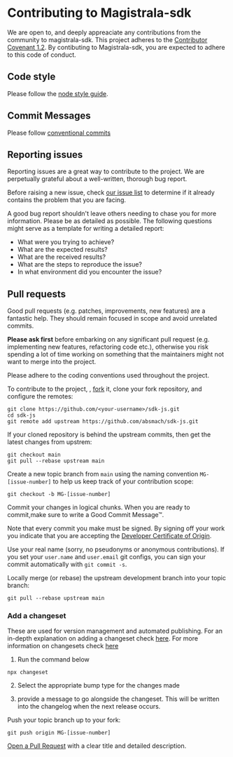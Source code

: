# Contributing to Magistrala-sdk

We are open to, and deeply appreaciate any contributions from the community to magistrala-sdk.
This project adheres to the [Contributor Covenant 1.2](http://contributor-covenant.org/version/1/2/0).
By contibuting to Magistrala-sdk, you are expected to adhere to this code of conduct.

## Code style

Please follow the [node style guide](https://github.com/felixge/node-style-guide).

## Commit Messages

Please follow [conventional commits](https://www.conventionalcommits.org/en/v1.0.0/)

## Reporting issues

Reporting issues are a great way to contribute to the project. We are perpetually grateful about a well-written,
thorough bug report.

Before raising a new issue, check [our issue
list](https://github.com/absmach/sdk-js/issues) to determine if it already contains the
problem that you are facing.

A good bug report shouldn't leave others needing to chase you for more information. Please be as detailed as possible. The following questions might serve as a template for writing a detailed
report:

- What were you trying to achieve?
- What are the expected results?
- What are the received results?
- What are the steps to reproduce the issue?
- In what environment did you encounter the issue?

## Pull requests

Good pull requests (e.g. patches, improvements, new features) are a fantastic help. They should
remain focused in scope and avoid unrelated commits.

**Please ask first** before embarking on any significant pull request (e.g. implementing new features,
refactoring code etc.), otherwise you risk spending a lot of time working on something that the
maintainers might not want to merge into the project.

Please adhere to the coding conventions used throughout the project.

To contribute to the project, , [fork](https://help.github.com/articles/fork-a-repo/) it,
clone your fork repository, and configure the remotes:

```
git clone https://github.com/<your-username>/sdk-js.git
cd sdk-js
git remote add upstream https://github.com/absmach/sdk-js.git
```

If your cloned repository is behind the upstream commits, then get the latest changes from upstrem:

```
git checkout main
git pull --rebase upstream main
```
Create a new topic branch from `main` using the naming convention `MG-[issue-number]` to help us keep track of your contribution scope:

```
git checkout -b MG-[issue-number]
```
Commit your changes in logical chunks. When you are ready to commit,make sure
to write a Good Commit Message™.

Note that every commit you make must be signed. By signing off your work you indicate that you are accepting the [Developer Certificate of Origin](https://developercertificate.org/).

Use your real name (sorry, no pseudonyms or anonymous contributions). If you set your `user.name`
and `user.email` git configs, you can sign your commit automatically with `git commit -s`.

Locally merge (or rebase) the upstream development branch into your topic branch:

```
git pull --rebase upstream main
```

### Add a changeset 
These are used for version management and automated publishing. For an in-depth explanation on adding a changeset check [here](https://github.com/changesets/changesets/blob/main/docs/adding-a-changeset.md#i-am-in-a-single-package-repository). For more information on changesets check [here](https://github.com/changesets/changesets/blob/main/docs/detailed-explanation.md#a-detailed-explanation-of-changesets)

1. Run the command below

```
npx changeset
```
2. Select the appropriate bump type for the changes made

3. provide a message to go alongside the changeset. This will be written into the changelog when the next release occurs.


Push your topic branch up to your fork:

```
git push origin MG-[issue-number]
```

[Open a Pull Request](https://help.github.com/articles/using-pull-requests/) with a clear title
and detailed description.


